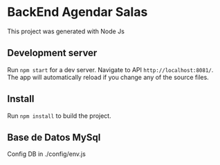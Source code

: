 # BackEnd Agendar Salas

This project was generated with Node Js

## Development server

Run `npm start` for a dev server. Navigate to API `http://localhost:8081/`. The app will automatically reload if you change any of the source files.

## Install

Run `npm install` to build the project.

## Base de Datos MySql
Config DB in ./config/env.js